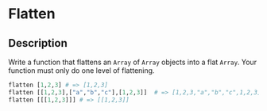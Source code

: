 # Flatten

## Description

Write a function that flattens an `Array` of `Array` objects into a flat `Array`. Your function must only do one level of flattening.

```python
flatten [1,2,3] # => [1,2,3]
flatten [[1,2,3],["a","b","c"],[1,2,3]]  # => [1,2,3,"a","b","c",1,2,3]
flatten [[[1,2,3]]] # => [[1,2,3]]
```

